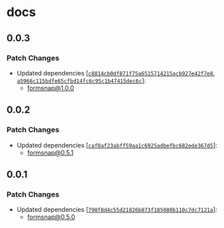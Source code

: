 # docs

## 0.0.3

### Patch Changes

- Updated dependencies [[`c8814cb0df871f75a6515714215acb927e42f7e8`](https://github.com/svecosystem/formsnap/commit/c8814cb0df871f75a6515714215acb927e42f7e8), [`a5966c115bdfe65cfbd14fc6c95c1b47415dec6c`](https://github.com/svecosystem/formsnap/commit/a5966c115bdfe65cfbd14fc6c95c1b47415dec6c)]:
  - formsnap@1.0.0

## 0.0.2

### Patch Changes

- Updated dependencies [[`caf0af23abff59aa1c6925adbefbc682ede367d5`](https://github.com/svecosystem/formsnap/commit/caf0af23abff59aa1c6925adbefbc682ede367d5)]:
  - formsnap@0.5.1

## 0.0.1

### Patch Changes

- Updated dependencies [[`790f8d4c55d21826b873f185080b110c7dc7121a`](https://github.com/huntabyte/formsnap/commit/790f8d4c55d21826b873f185080b110c7dc7121a)]:
  - formsnap@0.5.0
